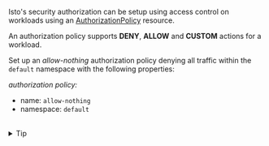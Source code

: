 Isto's security authorization can be setup using access control on workloads using an
[AuthorizationPolicy](https://istio.io/latest/docs/reference/config/security/authorization-policy/)
resource.

An authorization policy supports **DENY**, **ALLOW** and **CUSTOM** actions for a workload.

Set up an *allow-nothing* authorization policy denying all traffic within the `default` namespace 
with the following properties:

*authorization policy:*
- name: `allow-nothing`
- namespace: `default`


<br>
<details><summary>Tip</summary>

```plain
apiVersion: security.istio.io/v1
kind: AuthorizationPolicy
metadata:
  name: // TODO
  namespace: default
spec:
  // TODO
```{{copy}}
</details>


<br>
<details><summary>Solution</summary>

```plain
apiVersion: security.istio.io/v1
kind: AuthorizationPolicy
metadata:
  name: allow-nothing
  namespace: default
spec:
  {}
```{{copy}}
</details>